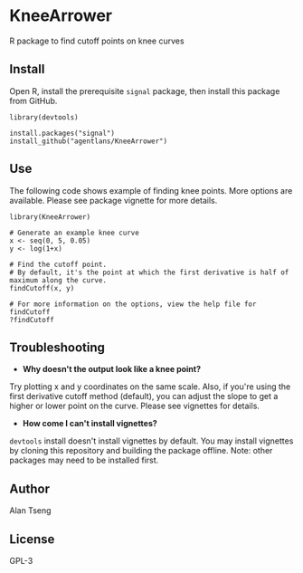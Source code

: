 # KneeArrower
R package to find cutoff points on knee curves

## Install
Open R, install the prerequisite `signal` package, then install this package from GitHub.
```
library(devtools)

install.packages("signal")
install_github("agentlans/KneeArrower")
```
## Use
The following code shows example of finding knee points. More options are available.
Please see package vignette for more details.
```
library(KneeArrower)

# Generate an example knee curve
x <- seq(0, 5, 0.05)
y <- log(1+x)

# Find the cutoff point.
# By default, it's the point at which the first derivative is half of maximum along the curve.
findCutoff(x, y)

# For more information on the options, view the help file for findCutoff
?findCutoff
```
## Troubleshooting

- **Why doesn't the output look like a knee point?**

Try plotting x and y coordinates on the same scale.
Also, if you're using the first derivative cutoff method (default), you can adjust the slope to get a higher or lower point on the curve. Please see vignettes for details.

- **How come I can't install vignettes?**

`devtools` install doesn't install vignettes by default.
You may install vignettes by cloning this repository and building the package offline.
Note: other packages may need to be installed first.

## Author
Alan Tseng

## License
GPL-3

